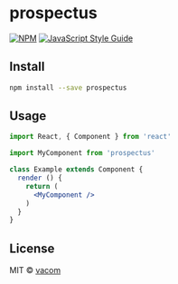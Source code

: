# prospectus

> 

[![NPM](https://img.shields.io/npm/v/prospectus.svg)](https://www.npmjs.com/package/prospectus) [![JavaScript Style Guide](https://img.shields.io/badge/code_style-standard-brightgreen.svg)](https://standardjs.com)

## Install

```bash
npm install --save prospectus
```

## Usage

```jsx
import React, { Component } from 'react'

import MyComponent from 'prospectus'

class Example extends Component {
  render () {
    return (
      <MyComponent />
    )
  }
}
```

## License

MIT © [vacom](https://github.com/vacom)
